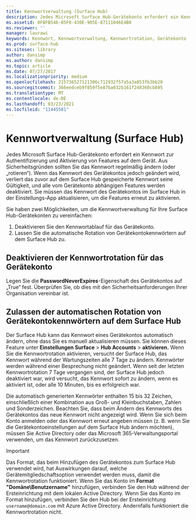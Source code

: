 ```yaml
---
title: Kennwortverwaltung (Surface Hub)
description: Jedes Microsoft Surface Hub-Gerätekonto erfordert ein Kennwort zur Authentifizierung und Aktivierung von Features auf dem Gerät.
ms.assetid: 0FBFB546-05F0-430E-905E-87111046E4B8
ms.reviewer: ''
manager: laurawi
keywords: Kennwort, Kennwortverwaltung, Kennwortrotation, Gerätekonto
ms.prod: surface-hub
ms.sitesec: library
author: dansimp
ms.author: dansimp
ms.topic: article
ms.date: 07/27/2017
ms.localizationpriority: medium
ms.openlocfilehash: 215736527121306c712932f57a5a3a853fb3bb20
ms.sourcegitcommit: 366eedceb9f859f5e87ba032b161f248360cb895
ms.translationtype: MT
ms.contentlocale: de-DE
ms.lasthandoff: 03/23/2021
ms.locfileid: "11445581"
---
```

# <a name="password-management-surface-hub"></a>Kennwortverwaltung (Surface Hub)

Jedes Microsoft Surface Hub-Gerätekonto erfordert ein Kennwort zur Authentifizierung und Aktivierung von Features auf dem Gerät. Aus Sicherheitsgründen sollten Sie das Kennwort regelmäßig ändern (oder „rotieren“). Wenn das Kennwort des Gerätekontos jedoch geändert wird, verliert das zuvor auf dem Surface Hub gespeicherte Kennwort seine Gültigkeit, und alle vom Gerätekonto abhängigen Features werden deaktiviert. Sie müssen das Kennwort des Gerätekontos im Surface Hub in der Einstellungs-App aktualisieren, um die Features erneut zu aktivieren.

Sie haben zwei Möglichkeiten, um die Kennwortverwaltung für Ihre Surface Hub-Gerätekonten zu vereinfachen:

1.  Deaktivieren Sie den Kennwortablauf für das Gerätekonto.
2.  Lassen Sie die automatische Rotation von Gerätekontokennwörtern auf dem Surface Hub zu.


## <a name="turn-off-password-rotation-for-the-device-account"></a>Deaktivieren der Kennwortrotation für das Gerätekonto

Legen Sie die **PasswordNeverExpires**-Eigenschaft des Gerätekontos auf „True“ fest. Überprüfen Sie, ob dies mit den Sicherheitsanforderungen Ihrer Organisation vereinbar ist.


## <a name="allow-the-surface-hub-to-automatically-rotate-the-device-accounts-password"></a>Zulassen der automatischen Rotation von Gerätekontokennwörtern auf dem Surface Hub

Der Surface Hub kann das Kennwort eines Gerätekontos automatisch ändern, ohne dass Sie es manuell aktualisieren müssen. Sie können dieses Feature unter **Einstellungen Surface**  >  **Hub Accounts**  >  **aktivieren.** Wenn Sie die Kennwortrotation aktivieren, versucht der Surface Hub, das Kennwort während der Wartungszeiten alle 7 Tage zu ändern. Kennwörter werden während einer Besprechung nicht geändert. Wenn seit der letzten Kennwortrotation 7 Tage vergangen sind, der Surface Hub jedoch deaktiviert war, wird versucht, das Kennwort sofort zu ändern, wenn es aktiviert ist, oder alle 10 Minuten, bis es erfolgreich war.

Die automatisch generierten Kennwörter enthalten 15 bis 32 Zeichen, einschließlich einer Kombination aus Groß- und Kleinbuchstaben, Zahlen und Sonderzeichen. Beachten Sie, dass beim Ändern des Kennworts des Gerätekontos das neue Kennwort nicht angezeigt wird. Wenn Sie sich beim Konto anmelden oder das Kennwort erneut angeben müssen (z. B. wenn Sie die Gerätekontoeinstellungen auf dem Surface Hub ändern möchten), müssen Sie Active Directory oder das Microsoft 365-Verwaltungsportal verwenden, um das Kennwort zurückzusetzen.

> [!IMPORTANT]
> Das Format, das beim Hinzufügen des Gerätekontos [](prepare-your-environment-for-surface-hub.md) zum Surface Hub verwendet wird, hat Auswirkungen darauf, welche Gerätemitgliedschaftsoption verwendet werden muss, damit die Kennwortrotation funktioniert. Wenn Sie das Konto im **Format "Domäne\Benutzername"** hinzufügen, verbinden Sie den Hub während der Ersteinrichtung mit dem lokalen Active Directory. Wenn Sie das Konto im Format hinzufügen, verbinden Sie den Hub bei der Ersteinrichtung `username@domain.com` mit Azure Active Directory. Andernfalls funktioniert die Kennwortrotation nicht.
